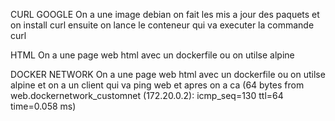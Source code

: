 CURL GOOGLE
On a une image debian
on fait les mis a jour des paquets et on install curl
ensuite on lance le conteneur qui va executer la commande curl

HTML
On a une page web html avec un dockerfile ou on utilse alpine

DOCKER NETWORK
On a une page web html avec un dockerfile ou on utilse alpine
et on a un client qui va ping web
et apres on a ca  (64 bytes from web.dockernetwork_customnet (172.20.0.2): icmp_seq=130 ttl=64 time=0.058 ms)

